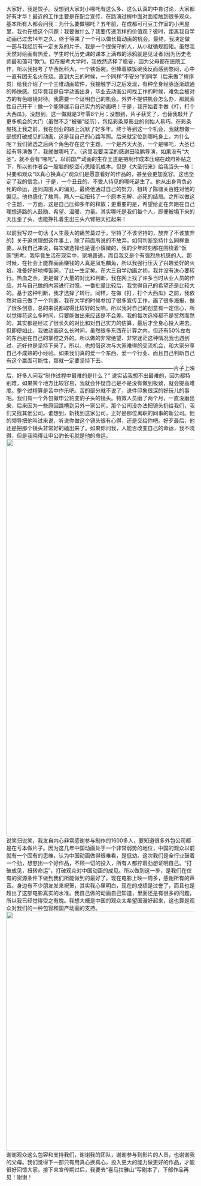大家好，我是饺子。没想到大家对小哪吒有这么多、这么认真的中肯讨论，大家都好有才华！最近的工作主要是在配合宣传，在路演过程中面对面接触到很多观众。基本所有人都会问我：为什么要做哪吒？五年前，在成都可可豆工作室的小黑屋里，我也在想这个问题：我要做什么？我要传递怎样的价值观？彼时，距离我自学动画已过去14年之久，终于等来了一个可以做长篇动画的机会。最终，我决定做一部与我经历有一定关系的片子。我是一个很保守的人，从小就循规蹈矩。虽然我天然对绘画有热爱，学生时代历史课的课本上满布的涂鸦就是见证者(因为历史老师最和蔼可“欺”)。但在报考大学时，我依然选择了稳妥，因为父母都在医院工作，所以我报考了华西医科大，一个铁饭碗。但捧着铁饭碗我反而感到憋闷，心中一直有团无名火在烧。直到大三的时候，一个同样“不安分”的同学（后来做了程序员）给我介绍了一个三维动画软件，我接触学习之后发现，有种全身经脉逐渐疏通的畅快感。但毕竟我是自学动画出身，毕业去动画公司找工作的时候，难免会被对方的有色眼镜对待。我需要一个证明自己的机会。外界不提供机会怎么办，那就索性自己开干！做一个能够展示自己实力的动画吧！于是，我开始着手做《打，打个大西瓜》。没想到，这一做就是3年零8个月；没想到，片子获奖了，也替我敲开了更多机会的大门（虽然不乏“被骗”经历），包括彩条屋影业的创始人易巧。在彩条屋找上我之前，我在创业的路上沉默了好多年。终于等到这一个机会，我就想做一部想打破成见的动画，这是我自己的心路写照。后来就定位到哪吒身上，为什么呢？我们筛选之后两个角色存在这个主题，一个是齐天大圣，一个是哪吒，大圣已经有导演做了，我就做哪吒了。（这里我要深深的感谢田晓鹏导演，如果没有“大圣”，就不会有“哪吒”。以前国产动画的生存王道是把制作成本压缩在政府补贴之下，所以创作者会一股脑的挖空心思降低成本。但是《大圣归来》给我当头一棒：只要和观众“以真心换真心”观众们是愿意看好的作品的，甚至会更加宽容。这也坚定了我的信念。）于是，一个丑丑的、不受人待见的哪吒诞生了。他从出身背负必死的命运，连同周围人的偏见。最终他通过自己的努力，扭转了陈塘关百姓对他的偏见。他也感化了敖丙，两人一起扭转了一个原本无解、必死的结局。之所以做这个主题，一方面，这是自己压抑多年的释放；更重要的是，希望给正在奔跑在自己理想道路的人鼓励、希望、温暖、力量。其实哪吒是我们每个人，即便被塌下来的天压歪了头，也能挣扎着生出三头六臂把天扛起来！————————————————————————————————————以前我写过一句话【人生最大的痛苦莫过于，坚持了不该坚持的，放弃了不该放弃的】关于追求理想这件事上，除了前面所说的不放弃，如何判断坚持什么同样重要。从我自己来说，每次做选择也是谨小慎微的，我的少年时刻都在围绕着“饭碗”思考。我毕竟生活在现实中，家境普通，而且我又是个有强烈危机感的人。那时候，在社会上能靠画画赚钱的人真是凤毛麟角，所以我强行压灭了兴趣爱好的火焰，准备好好地捧饭碗，了此一生足矣。在大三自学动画之初，我并没有决心要转行。热血之余，更是做了大量的对比和判断。我在网上找了许多当时从业人员的作品，并与自己做的内容进行对照。一番批量比较后，我觉得自己的希望还是比较大的。基于这种判断，我才选择了转行。同样，在做《打，打个大西瓜》之前，我依然对自己做了一个判断。我在大学的时候参加了很多宣传工作，画了很多海报，做了很多创意，总的来说都取得比较好的反响。所以我对自己的创意有一定信心，所以觉得花这么多时间，只要能做出来应该是不会差。我的每次选择都不是贸然而然的，其实都是经过了很长久的对比和对自己实力的估算，最后才全身心投入进去。但即便如此，我做动画这么长时间，虽然很多东西在计算之内，但还有50%左右的东西是在自己的掌控之外的。所以做的非常绝望、非常迷茫这种情况我也遇到过，还好也是坚持下来了。所以，也想借这次与大家难得的交流机会，和大家分享自己不成熟的小经验。如果我们真的爱一个东西、爱一个行业、而且自己判断自己有这个赢面可能性，那就一定要坚持下去。————————————————————————————————片子上映后，好多人问我“制作过程中最难的是什么？” 说实话我想不出最难的，因为都特别难，如果某个地方比较容易，我就会怀疑自己是不是没有做到极致，就会提高难度。整个过程算是苦中作乐吧。苦的部分就不说了，说件印象很深的好玩儿的事吧。我们有一个外包做申公豹变豹子头的镜头。特效人员磨了两个月，一直没磨出来，后来因为一些原因跳槽到另外一家公司。那个公司没办法把镜头扔给我们，我们又找其他公司。谁想到，新找到这家公司，正好是那位离职的同事的新公司。他的领导把他叫过来说，听说你做这个镜头很有心得，还是交给你吧。好歹最后，他还是把那个镜头非常好的磕出来了。如果你问我，人能否改变自己的命运，我不晓得，但是我晓得让申公豹长毛就是他的命运。<img src="https://pic4.zhimg.com/50/v2-41baf7f9bcc340537110708ae6609b0a_b.jpg" data-caption="" data-size="small" data-rawwidth="1059" data-rawheight="1029" data-default-watermark-src="https://pic3.zhimg.com/50/v2-e734314190dc3bc1ee98909b15e92093_b.jpg" class="origin_image zh-lightbox-thumb" width="1059" data-original="https://pic4.zhimg.com/v2-41baf7f9bcc340537110708ae6609b0a_r.jpg">说笑归说笑，我发自内心非常感谢参与制作的1600多人，要知道很多外包公司都是在亏本做片子。因为这几年中国动画处于一个非常弱势的地位，中国的观众以前就有一个固有的思维，认为中国动画做得很难看，是低幼。这次我们是全行业鼓着一个劲，想憋出一个好作品，不顾一切的投入，所有人都拧着劲想证明自己。“打破成见，扭转命运”，打破观众对中国动画的成见。所以做到这一步，是我们在仅有的资源条件下做到我们所能做到的最好了。现在电影上映一周多，感谢所有的声音。身边有不少朋友发来祝贺，其实我心里明白，现在的成绩是过誉了，而且也是超出了这部电影真实的水准。我自己做的动画自己知道，里面还是有很多的问题，所以我已经觉得受之有愧。我想大概是中国的观众太希望国漫好起来，这也算是观众对我们的一种包容和国产动画的支持。<img src="https://pic4.zhimg.com/50/v2-3de5bd535c57530a2b74c3b9d0a1569a_b.jpg" data-caption="" data-size="small" data-rawwidth="637" data-rawheight="617" data-default-watermark-src="https://pic4.zhimg.com/50/v2-520be96e8aaee79b032804c6737f5c21_b.jpg" class="origin_image zh-lightbox-thumb" width="637" data-original="https://pic4.zhimg.com/v2-3de5bd535c57530a2b74c3b9d0a1569a_r.jpg">谢谢观众这么包容和支持我们，谢谢我的团队，谢谢参与到影片的人员，也谢谢我的父母。我们觉得下一部只有用真心换真心，投入更大的能力做更好的作品，才能很好回馈大家。接下来宣传期过后，我要去“喜马拉雅山”写剧本了，下部作品再见！谢谢！





